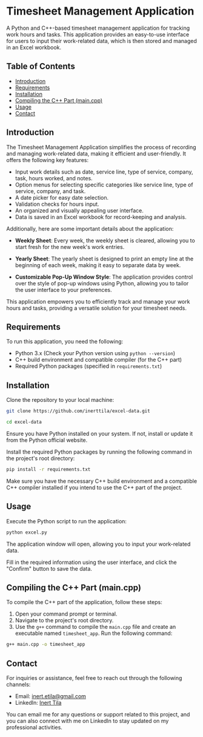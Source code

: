 # Timesheet Management Application

A Python and C++-based timesheet management application for tracking work hours and tasks. This application provides an easy-to-use interface for users to input their work-related data, which is then stored and managed in an Excel workbook.

## Table of Contents
- [Introduction](#introduction)
- [Requirements](#requirements)
- [Installation](#installation)
- [Compiling the C++ Part (main.cpp)](#compiling-the-c-part-maincpp)
- [Usage](#usage)
- [Contact](#contact)
  
## Introduction

The Timesheet Management Application simplifies the process of recording and managing work-related data, making it efficient and user-friendly. It offers the following key features:

- Input work details such as date, service line, type of service, company, task, hours worked, and notes.
- Option menus for selecting specific categories like service line, type of service, company, and task.
- A date picker for easy date selection.
- Validation checks for hours input.
- An organized and visually appealing user interface.
- Data is saved in an Excel workbook for record-keeping and analysis.

Additionally, here are some important details about the application:

- **Weekly Sheet**: Every week, the weekly sheet is cleared, allowing you to start fresh for the new week's work entries.

- **Yearly Sheet**: The yearly sheet is designed to print an empty line at the beginning of each week, making it easy to separate data by week.

- **Customizable Pop-Up Window Style**: The application provides control over the style of pop-up windows using Python, allowing you to tailor the user interface to your preferences.

This application empowers you to efficiently track and manage your work hours and tasks, providing a versatile solution for your timesheet needs.


## Requirements

To run this application, you need the following:

- Python 3.x (Check your Python version using `python --version`)
- C++ build environment and compatible compiler (for the C++ part)
- Required Python packages (specified in `requirements.txt`)


## Installation

Clone the repository to your local machine:

```bash
git clone https://github.com/inerttila/excel-data.git
```
```bash
cd excel-data
```
Ensure you have Python installed on your system. If not, install or update it from the Python official website.

Install the required Python packages by running the following command in the project's root directory:
```bash
pip install -r requirements.txt
```
Make sure you have the necessary C++ build environment and a compatible C++ compiler installed if you intend to use the C++ part of the project.

## Usage
Execute the Python script to run the application:
```bash
python excel.py
```
The application window will open, allowing you to input your work-related data.

Fill in the required information using the user interface, and click the "Confirm" button to save the data.

## Compiling the C++ Part (main.cpp)

To compile the C++ part of the application, follow these steps:

1. Open your command prompt or terminal.
2. Navigate to the project's root directory.
3. Use the `g++` command to compile the `main.cpp` file and create an executable named `timesheet_app`. Run the following command:

```bash
g++ main.cpp -o timesheet_app
```
## Contact

For inquiries or assistance, feel free to reach out through the following channels:

- Email: [inert.etila@gmail.com](mailto:inert.etila@gmail.com)
- LinkedIn: [Inert Tila](https://al.linkedin.com/in/inerttila)

You can email me for any questions or support related to this project, and you can also connect with me on LinkedIn to stay updated on my professional activities.
